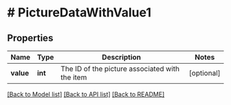 # # PictureDataWithValue1

## Properties

Name | Type | Description | Notes
------------ | ------------- | ------------- | -------------
**value** | **int** | The ID of the picture associated with the item | [optional]

[[Back to Model list]](../../README.md#models) [[Back to API list]](../../README.md#endpoints) [[Back to README]](../../README.md)
